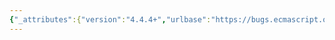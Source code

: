 ```yaml
---
{"_attributes":{"version":"4.4.4+","urlbase":"https://bugs.ecmascript.org/","maintainer":"dherman@mozilla.com"},"bug":{"bug_id":169,"creation_ts":"2011-07-25 14:18:00 -0700","short_desc":"Chart creation feature of bugzilla doesn't seem to work (against any browser)","delta_ts":"2011-07-25 14:18:16 -0700","product":"TC39 Infrastructure","component":"bugzilla","version":"unspecified","rep_platform":"All","op_sys":"All","bug_status":"CONFIRMED","priority":"Normal","bug_severity":"normal","everconfirmed":true,"reporter":{"uid":"dfugate","name":"Dave Fugate"},"assigned_to":{"uid":"dherman","name":"Dave Herman"},"long_desc":[{"commentid":374,"comment_count":0,"who":{"uid":"dfugate","name":"Dave Fugate"},"bug_when":"2011-07-25 14:18:16 -0700","thetext":"Navigate to https://bugs.ecmascript.org/chart.cgi?category=Test262&subcategory=Tests&name=61&select0=1&label0=All+Closed&line0=60&select1=1&label1=All+Open&line1=59&select2=1&label2=All+Closed&line2=58&select3=1&label3=All+Open&line3=57&select4=1&label4=All+Closed&line4=62&select5=1&label5=All+Open&line5=61&datefrom=2011-01-01&dateto=2011-12-31&action-wrap=Chart+This+List.  From my understanding, this should generate a chart of all Test262 Active/Closed bugs from the past ~8 months (i.e., it should be the same as https://bugs.ecmascript.org/chart.cgi?category=Test262&datefrom=2011-01-01&dateto=2011-12-31&label0=All%20Closed&label1=All%20Open&label2=All%20Closed&label3=All%20Open&label4=All%20Closed&label5=All%20Open&line0=60&line1=59&line2=58&line3=57&line4=62&line5=61&name=61&select0=1&select1=1&select2=1&select3=1&select4=1&select5=1&subcategory=Tests&action=assemble).  It does not, and the chart.cgi file (i.e., CSV file) shows no bug counts at all.  Am I doing something wrong with the dataset or is bugzilla broken?\n\nThanks!\n\nDave"}]}}
---
```

